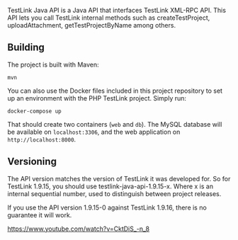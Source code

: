 
TestLink Java API is a Java API that interfaces TestLink XML-RPC API. This API lets you call TestLink internal
methods such as createTestProject, uploadAttachment, getTestProjectByName among others.

## Building

The project is built with Maven:

    mvn

You can also use the Docker files included in this project repository to set up an environment
with the PHP TestLink project. Simply run:

    docker-compose up
    
That should create two containers (`web` and `db`). The MySQL database will be available on
`localhost:3306`, and the web application on `http://localhost:8000`.

## Versioning

The API version matches the version of TestLink it was developed for. So for TestLink 1.9.15, you should use
testlink-java-api-1.9.15-x. Where x is an internal sequential number, used to distinguish between project releases.

If you use the API version 1.9.15-0 against TestLink 1.9.16, there is no guarantee it will work.
 
https://www.youtube.com/watch?v=CktDiS_-n_8

